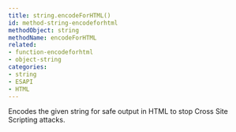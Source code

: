 ```yaml
---
title: string.encodeForHTML()
id: method-string-encodeforhtml
methodObject: string
methodName: encodeForHTML
related:
- function-encodeforhtml
- object-string
categories:
- string
- ESAPI
- HTML
---
```


Encodes the given string for safe output in HTML to stop Cross Site Scripting attacks.